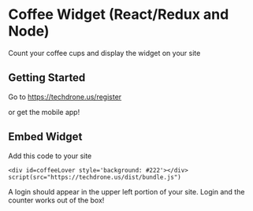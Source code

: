 # Coffee Widget (React/Redux and Node)
Count your coffee cups and display the widget on your site

## Getting Started
Go to https://techdrone.us/register

or get the mobile app!

## Embed Widget
Add this code to your site

```
<div id=coffeeLover style='background: #222'></div>
script(src="https://techdrone.us/dist/bundle.js")
```

A login should appear in the upper left portion of your site.  Login and the counter works out of the box!
